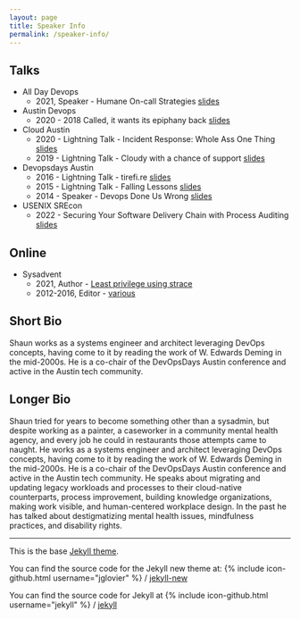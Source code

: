 ```yaml
---
layout: page
title: Speaker Info
permalink: /speaker-info/
---
```


## Talks

* All Day Devops
  * 2021, Speaker - Humane On-call Strategies [slides](slides/2021-ADDO-SRE-humane-on-call-strategies.pdf)
* Austin Devops
  * 2020 - 2018 Called, it wants its epiphany back [slides](slides/2020-2018-called-it-wants-its-epiphany-back.pdf)
* Cloud Austin
  * 2020 - Lightning Talk - Incident Response: Whole Ass One Thing [slides](slides/2020-incident-response-one-thing.pdf)
  * 2019 - Lightning Talk - Cloudy with a chance of support [slides](slides/2019-cloudy-with-a-chance-of-support.pdf)
* Devopsdays Austin
  * 2016 - Lightning Talk - tirefi.re [slides](slides/2016-This-is-a-Tire-Fire.pdf)
  * 2015 - Lightning Talk - Falling Lessons [slides](slides/2015-DODATX-Falling-Lessons.pdf)
  * 2014 - Speaker - Devops Done Us Wrong [slides](slides/2014-DODATX-devops-done-us-wrong.pdf)
* USENIX SREcon
  * 2022 - Securing Your Software Delivery Chain with Process Auditing [slides](slides/sre22amer_slides_mouton.pdf)

## Online

* Sysadvent
  * 2021, Author - [Least privilege using strace](https://sysadvent.blogspot.com/2021/12/least-privilege-using-strace.html)
  * 2012-2016, Editor - [various](https://orly.devops.christmas/sysadvent)

## Short Bio

Shaun works as a systems engineer and architect leveraging DevOps concepts, having come to it by reading the work of W. Edwards Deming in the mid-2000s. He is a co-chair of the DevOpsDays Austin conference and active in the Austin tech community.

## Longer Bio

Shaun tried for years to become something other than a sysadmin, but despite working as a painter, a caseworker in a community mental health agency, and every job he could in restaurants those attempts came to naught. He works as a systems engineer and architect leveraging DevOps concepts, having come to it by reading the work of W. Edwards Deming in the mid-2000s. He is a co-chair of the DevOpsDays Austin conference and active in the Austin tech community. He speaks about migrating and updating legacy workloads and processes to their cloud-native counterparts, process improvement, building knowledge organizations, making work visible, and human-centered workplace design. In the past he has talked about destigmatizing mental health issues, mindfulness practices, and disability rights.

---

This is the base [Jekyll theme](http://jekyllrb.com/).

You can find the source code for the Jekyll new theme at:
{% include icon-github.html username="jglovier" %} /
[jekyll-new](https://github.com/jglovier/jekyll-new)

You can find the source code for Jekyll at
{% include icon-github.html username="jekyll" %} /
[jekyll](https://github.com/jekyll/jekyll)
